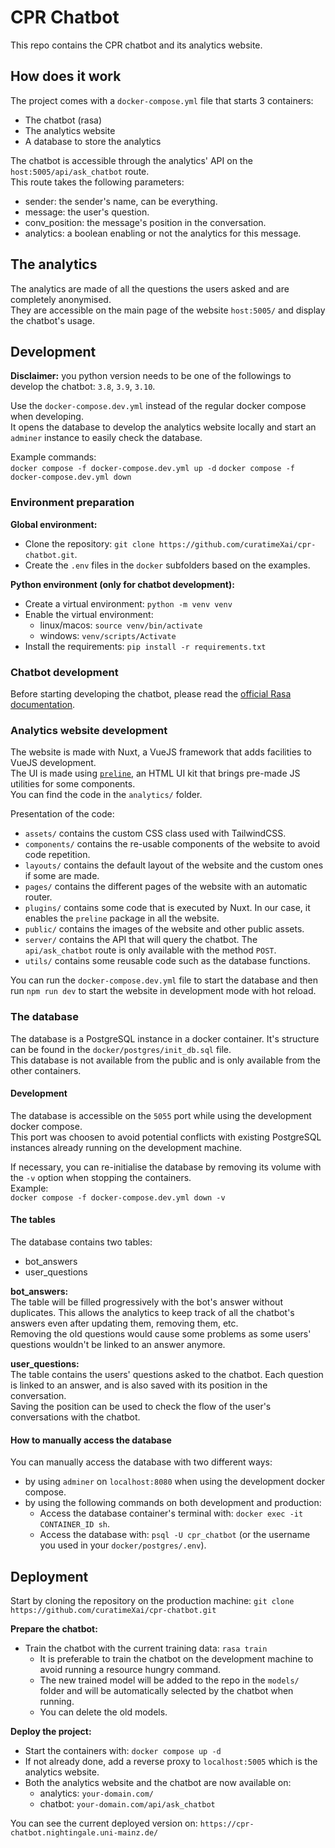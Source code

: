 # CPR Chatbot
This repo contains the CPR chatbot and its analytics website.  

## How does it work
The project comes with a `docker-compose.yml` file that starts 3 containers:
- The chatbot (rasa)
- The analytics website
- A database to store the analytics

The chatbot is accessible through the analytics' API on the `host:5005/api/ask_chatbot` route.  
This route takes the following parameters:
- sender: the sender's name, can be everything.
- message: the user's question.
- conv_position: the message's position in the conversation.
- analytics: a boolean enabling or not the analytics for this message.


## The analytics
The analytics are made of all the questions the users asked and are completely anonymised.  
They are accessible on the main page of the website `host:5005/` and display the chatbot's usage.  


## Development
**Disclaimer:** you python version needs to be one of the followings to develop the chatbot: `3.8`, `3.9`, `3.10`.  

Use the `docker-compose.dev.yml` instead of the regular docker compose when developing.  
It opens the database to develop the analytics website locally and start an `adminer` instance to easily check the database.  

Example commands:  
`docker compose -f docker-compose.dev.yml up -d`
`docker compose -f docker-compose.dev.yml down`

### Environment preparation
**Global environment:**  
- Clone the repository: `git clone https://github.com/curatimeXai/cpr-chatbot.git`.  
- Create the `.env` files in the `docker` subfolders based on the examples.  

**Python environment (only for chatbot development):**  
- Create a virtual environment: `python -m venv venv`
- Enable the virtual environment:
  - linux/macos: `source venv/bin/activate`
  - windows: `venv/scripts/Activate`
- Install the requirements: `pip install -r requirements.txt`


### Chatbot development
Before starting developing the chatbot, please read the [official Rasa documentation](https://rasa.com/docs/rasa/).  


### Analytics website development
The website is made with Nuxt, a VueJS framework that adds facilities to VueJS development.  
The UI is made using [`preline`](https://preline.co/), an HTML UI kit that brings pre-made JS utilities for some components.  
You can find the code in the `analytics/` folder.  

Presentation of the code:
- `assets/` contains the custom CSS class used with TailwindCSS.
- `components/` contains the re-usable components of the website to avoid code repetition.
- `layouts/` contains the default layout of the website and the custom ones if some are made.
- `pages/` contains the different pages of the website with an automatic router.
- `plugins/` contains some code that is executed by Nuxt. In our case, it enables the `preline` package in all the website.
- `public/` contains the images of the website and other public assets.
- `server/` contains the API that will query the chatbot. The `api/ask_chatbot` route is only available with the method `POST`.
- `utils/` contains some reusable code such as the database functions.

You can run the `docker-compose.dev.yml` file to start the database and then run `npm run dev` to start the website in development mode with hot reload.    

### The database
The database is a PostgreSQL instance in a docker container. It's structure can be found in the `docker/postgres/init_db.sql` file.  
This database is not available from the public and is only available from the other containers.

#### Development
The database is accessible on the `5055` port while using the development docker compose.  
This port was choosen to avoid potential conflicts with existing PostgreSQL instances already running on the development machine.  

If necessary, you can re-initialise the database by removing its volume with the `-v` option when stopping the containers.  
Example:  
`docker compose -f docker-compose.dev.yml down -v`


#### The tables
The database contains two tables:
- bot_answers
- user_questions

**bot_answers:**  
The table will be filled progressively with the bot's answer without duplicates. This allows the analytics to keep track of 
all the chatbot's answers even after updating them, removing them, etc.  
Removing the old questions would cause some problems as some users' questions wouldn't be linked to an answer anymore.  

**user_questions:**  
The table contains the users' questions asked to the chatbot. Each question is linked to an answer, and is also saved with its position in the conversation.  
Saving the position can be used to check the flow of the user's conversations with the chatbot.  

#### How to manually access the database
You can manually access the database with two different ways:
- by using `adminer` on `localhost:8080` when using the development docker compose.
- by using the following commands on both development and production: 
  - Access the database container's terminal with: `docker exec -it CONTAINER_ID sh`.
  - Access the database with: `psql -U cpr_chatbot` (or the username you used in your `docker/postgres/.env`).


## Deployment
Start by cloning the repository on the production machine: `git clone https://github.com/curatimeXai/cpr-chatbot.git`

**Prepare the chatbot:**  
- Train the chatbot with the current training data: `rasa train`
  - It is preferable to train the chatbot on the development machine to avoid running a resource hungry command.
  - The new trained model will be added to the repo in the `models/` folder and will be automatically selected by the chatbot when running.
  - You can delete the old models.

**Deploy the project:**  
- Start the containers with: `docker compose up -d`
- If not already done, add a reverse proxy to `localhost:5005` which is the analytics website.
- Both the analytics website and the chatbot are now available on:
  - analytics: `your-domain.com/`
  - chatbot: `your-domain.com/api/ask_chatbot`

You can see the current deployed version on: `https://cpr-chatbot.nightingale.uni-mainz.de/`